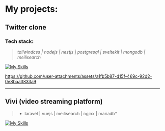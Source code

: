 
# My projects:



## Twitter clone


### Tech stack:

> *tailwindcss | nodejs | nestjs | postgresql | sveltekit | mongodb | meilisearch*


[![My Skills](https://skillicons.dev/icons?i=tailwindcss,ts,nestjs,svelte,postgresql,mongodb)](https://skillicons.dev)




https://github.com/user-attachments/assets/a1fb5b87-d15f-469c-92d2-0e8baa3833a9


---

## Vivi (video streaming platform)
> * laravel | vuejs | meilisearch | nginx | mariadb*

[![My Skills](https://skillicons.dev/icons?i=laravel,vuejs,nginx,mariadb)](https://skillicons.dev)
